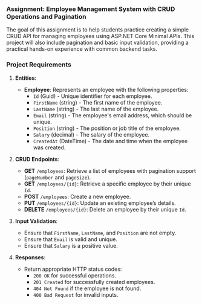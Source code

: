### **Assignment: Employee Management System with CRUD Operations and Pagination**

The goal of this assignment is to help students practice creating a simple CRUD API for managing employees using ASP.NET Core Minimal APIs. This project will also include pagination and basic input validation, providing a practical hands-on experience with common backend tasks.

### **Project Requirements**

1. **Entities**:
   - **Employee**: Represents an employee with the following properties:
     - `Id` (Guid) - Unique identifier for each employee.
     - `FirstName` (string) - The first name of the employee.
     - `LastName` (string) - The last name of the employee.
     - `Email` (string) - The employee's email address, which should be unique.
     - `Position` (string) - The position or job title of the employee.
     - `Salary` (decimal) - The salary of the employee.
     - `CreatedAt` (DateTime) - The date and time when the employee was created.

2. **CRUD Endpoints**:
   - **GET** `/employees`: Retrieve a list of employees with pagination support (`pageNumber` and `pageSize`).
   - **GET** `/employees/{id}`: Retrieve a specific employee by their unique `Id`.
   - **POST** `/employees`: Create a new employee.
   - **PUT** `/employees/{id}`: Update an existing employee’s details.
   - **DELETE** `/employees/{id}`: Delete an employee by their unique `Id`.

3. **Input Validation**:
   - Ensure that `FirstName`, `LastName`, and `Position` are not empty.
   - Ensure that `Email` is valid and unique.
   - Ensure that `Salary` is a positive value.

4. **Responses**:
   - Return appropriate HTTP status codes:
     - `200 OK` for successful operations.
     - `201 Created` for successfully created employees.
     - `404 Not Found` if the employee is not found.
     - `400 Bad Request` for invalid inputs.
